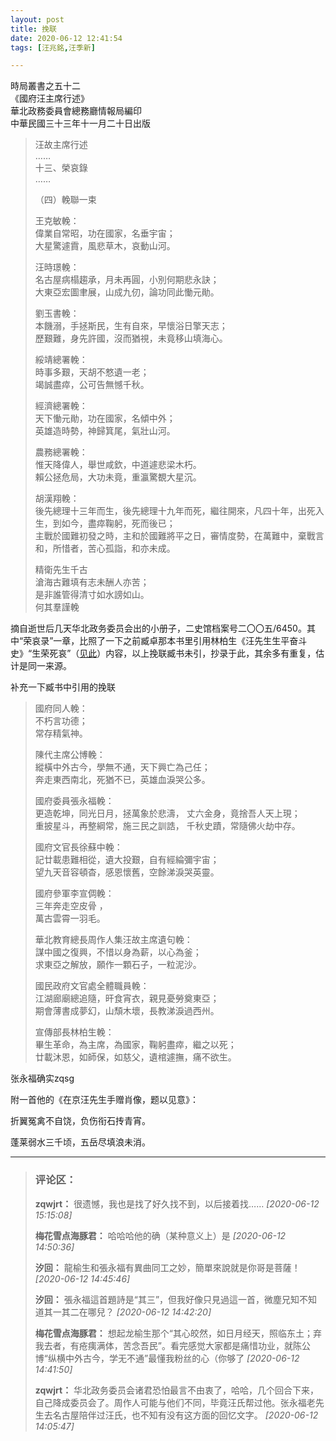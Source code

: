 ```yaml
---
layout: post
title: 挽联
date: 2020-06-12 12:41:54
tags: [汪兆銘,汪季新]

---
```

時局叢書之五十二  
《國府汪主席行述》  
華北政務委員會總務廳情報局編印  
中華民國三十三年十一月二十日出版  

> 汪故主席行述  
> ……  
> 十三、榮哀錄  
> ……  
>   
> （四）輓聯一束  
>   
> 王克敏輓：  
> 偉業自常昭，功在國家，名垂宇宙；  
> 大星驚遽霣，風悲草木，哀動山河。  
>   
> 汪時璟輓：  
> 名古屋病榻趨承，月未再圓，小別何期悲永訣；  
> 大東亞宏圖聿展，山成九仞，論功同此慟元勛。  
>   
> 劉玉書輓：  
> 本饑溺，手拯斯民，生有自來，早懷浴日擎天志；  
> 歷艱難，身先許國，沒而猶視，未竟移山填海心。  
>   
> 綏靖總署輓：  
> 時事多艱，天胡不憗遺一老；  
> 竭誠盡瘁，公可告無憾千秋。  
>   
> 經濟總署輓：  
> 天下慟元勛，功在國家，名傾中外；  
> 英雄造時勢，神歸箕尾，氣壯山河。  
>   
> 農務總署輓：  
> 惟天降偉人，舉世咸欽，中道遽悲梁木朽。  
> 賴公拯危局，大功未竟，重瀛驚覩大星沉。  
>   
> 胡漢翔輓：  
> 後先總理十三年而生，後先總理十九年而死，繼往開來，凡四十年，出死入生，到如今，盡瘁鞠躬，死而後已；  
> 主戰於國難初發之時，主和於國難將平之日，審情度勢，在萬難中，棄戰言和，所惜者，苦心孤詣，和亦未成。  
>   
> 精衛先生千古  
> 滄海古難填有志未酬人亦苦；  
> 是非誰管得清寸如水謗如山。  
> 何其羣謹輓

摘自逝世后几天华北政务委员会出的小册子，二史馆档案号二〇〇五/6450。其中“荣哀录”一章，比照了一下之前臧卓那本书里引用林柏生《汪先生生平奋斗史》“生荣死哀”（[见此](https://allin-1.lofter.com/post/1e948a0d_1c6f5183e)）内容，以上挽联臧书未引，抄录于此，其余多有重复，估计是同一来源。

补充一下臧书中引用的挽联

> 國府同人輓：  
> 不朽言功德；  
> 常存精氣神。  
>   
> 陳代主席公博輓：  
> 縱橫中外古今，學無不通，天下興亡為己任；   
> 奔走東西南北，死猶不已，英雄血淚哭公多。   
>   
> 國府委員張永福輓：   
> 更造乾坤，同光日月，拯萬象於悲濤， 丈六金身，竟捨吾人天上現；   
> 重披星斗，再整綱常，施三民之訓誥， 千秋史蹟，常隨佛火劫中存。   
>   
> 國府文官長徐蘇中輓：   
> 記廿載患難相從，遺大投艱，自有經綸彌宇宙；   
> 望九天音容頓杳，感恩懷舊，空餘涕淚哭英靈。   
>   
> 國府參軍李宣倜輓：  
> 三年奔走空皮骨 ，   
> 萬古雲霄一羽毛。   
>   
> 華北教育總長周作人集汪故主席遺句輓：  
> 謀中國之復興，不惜以身為薪，以心為釜；  
> 求東亞之解放，願作一顆石子，一粒泥沙。  
>   
> 國民政府文官處全體職員輓：  
> 江湖廊廟總追隨，旰食宵衣，親見憂勞奠東亞；   
> 期會薄書成夢幻，山頹木壞，長教涕淚過西州。   
>   
> 宣傳部長林柏生輓：  
> 畢生革命，為主席，為國家，鞠躬盡瘁，繼之以死；   
> 廿載沐恩，如師保，如慈父，遺棺遽撫，痛不欲生。

张永福确实zqsg

附一首他的《在京汪先生手赠肖像，题以见意》：

折翼冤禽不自饶，负伤衔石抟青宵。

蓬莱弱水三千顷，五岳尽填浪未消。

---
> ### 评论区：
>**zqwjrt：** 很遗憾，我也是找了好久找不到，以后接着找……  *[2020-06-12 15:15:08]*
>
>**梅花雪点海豚君：** 哈哈哈他的确（某种意义上）是  *[2020-06-12 14:50:36]*
>
>**汐回：** 龍榆生和張永福有異曲同工之妙，簡單來說就是你哥是菩薩！  *[2020-06-12 14:45:46]*
>
>**汐回：** 張永福這首題詩是“其三”，但我好像只見過這一首，微塵兄知不知道其一其二在哪兒？  *[2020-06-12 14:42:20]*
>
>**梅花雪点海豚君：** 想起龙榆生那个“其心皎然，如日月经天，照临东土；弃我去者，有疮痍满体，苦念吾民”。看完感觉大家都是痛惜功业，就陈公博“纵横中外古今，学无不通”最懂我粉丝的心（你够了  *[2020-06-12 14:41:50]*
>
>**zqwjrt：** 华北政务委员会诸君恐怕最言不由衷了，哈哈，几个回合下来，自己降成委员会了。周作人可能与他们不同，毕竟汪氏帮过他。张永福老先生去名古屋陪伴过汪氏，也不知有没有这方面的回忆文字。  *[2020-06-12 14:05:47]*
>
>